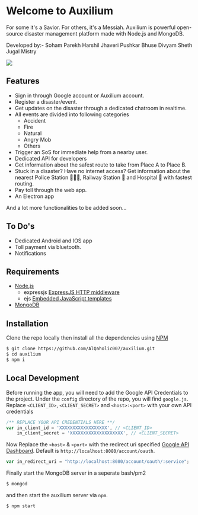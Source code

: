 # Welcome to Auxilium

For some it's a Savior. For others, it's a Messiah. Auxilium is powerful open-source disaster management platform made with Node.js and MongoDB.

Developed by:-
Soham Parekh
Harshil Jhaveri
Pushkar Bhuse
Divyam Sheth
Jugal Mistry

![](https://img.shields.io/badge/license-MIT-green.svg) 

## Features

- Sign in through Google account or Auxilium account.
- Register a disaster/event.
- Get updates on the disaster through a dedicated chatroom in realtime.
- All events are divided into following categories
  - Accident 
  - Fire
  - Natural
  - Angry Mob
  - Others
- Trigger an SoS for immediate help from a nearby user.
- Dedicated API for developers
- Get information about the safest route to take from Place A to   Place B.
- Stuck in a disaster? Have no internet access? Get information about the nearest Police Station 👮🏻‍♀️, Railway Station 🚉 and Hospital 🏥 with fastest routing.
- Pay toll through the web app.
- An Electron app

And a lot more functionalities to be added soon...

## To Do's

- Dedicated Android and IOS app
- Toll payment via bluetooth.
- Notifications

## Requirements

- [Node.js](https://nodejs.org)
  - expressjs [ExpressJS HTTP middleware](https://npmjs.org/package/express)
  - ejs [Embedded JavaScript templates](https://npmjs.org/package/ejs)
- [MongoDB](http://mongodb.org)

## Installation

Clone the repo locally then install all the dependencies using [NPM](https://npmjs.org/)

```bash
$ git clone https://github.com/AlQaholic007/auxilium.git
$ cd auxilium
$ npm i
```

## Local Development

Before running the app, you will need to add the Google API Credentials to the project. Under the `config` directory of the repo, you will find `google.js`. Replace `<CLIENT_ID>`, `<CLIENT_SECRET>` and `<host>:<port>` with your own API credentials

```javascript
/** REPLACE YOUR API CREDENTIALS HERE **/
var in_client_id = 'XXXXXXXXXXXXXXXXXX', // <CLIENT_ID>
    in_client_secret = 'XXXXXXXXXXXXXXXXXXXX', // <CLIENT_SECRET>
```

Now Replace the `<host>` & `<port>` with the redirect uri specified  [Google API Dashboard](https://developers.google.com). Default is `http://localhost:8080/account/oauth`.

```javascript
var in_redirect_uri = "http://localhost:8080/account/oauth/:service";
```

Finally start the MongoDB server in a seperate bash/pm2

```bash
$ mongod
```

and then start the auxilium server via `npm`.

```bash
$ npm start
```
